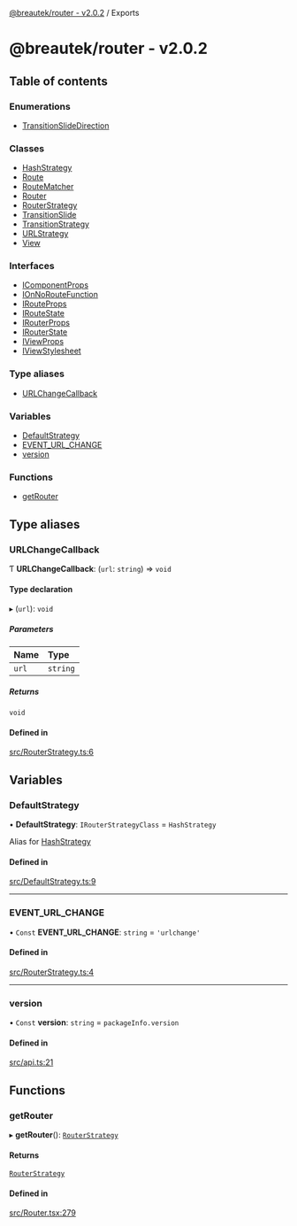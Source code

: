 [@breautek/router - v2.0.2](README.md) / Exports

# @breautek/router - v2.0.2

## Table of contents

### Enumerations

- [TransitionSlideDirection](enums/TransitionSlideDirection.md)

### Classes

- [HashStrategy](classes/HashStrategy.md)
- [Route](classes/Route.md)
- [RouteMatcher](classes/RouteMatcher.md)
- [Router](classes/Router.md)
- [RouterStrategy](classes/RouterStrategy.md)
- [TransitionSlide](classes/TransitionSlide.md)
- [TransitionStrategy](classes/TransitionStrategy.md)
- [URLStrategy](classes/URLStrategy.md)
- [View](classes/View.md)

### Interfaces

- [IComponentProps](interfaces/IComponentProps.md)
- [IOnNoRouteFunction](interfaces/IOnNoRouteFunction.md)
- [IRouteProps](interfaces/IRouteProps.md)
- [IRouteState](interfaces/IRouteState.md)
- [IRouterProps](interfaces/IRouterProps.md)
- [IRouterState](interfaces/IRouterState.md)
- [IViewProps](interfaces/IViewProps.md)
- [IViewStylesheet](interfaces/IViewStylesheet.md)

### Type aliases

- [URLChangeCallback](modules.md#urlchangecallback)

### Variables

- [DefaultStrategy](modules.md#defaultstrategy)
- [EVENT\_URL\_CHANGE](modules.md#event_url_change)
- [version](modules.md#version)

### Functions

- [getRouter](modules.md#getrouter)

## Type aliases

### URLChangeCallback

Ƭ **URLChangeCallback**: (`url`: `string`) => `void`

#### Type declaration

▸ (`url`): `void`

##### Parameters

| Name | Type |
| :------ | :------ |
| `url` | `string` |

##### Returns

`void`

#### Defined in

[src/RouterStrategy.ts:6](https://github.com/breautek/router/blob/f657f43/src/RouterStrategy.ts#L6)

## Variables

### DefaultStrategy

• **DefaultStrategy**: `IRouterStrategyClass` = `HashStrategy`

Alias for [HashStrategy](classes/HashStrategy.md)

#### Defined in

[src/DefaultStrategy.ts:9](https://github.com/breautek/router/blob/f657f43/src/DefaultStrategy.ts#L9)

___

### EVENT\_URL\_CHANGE

• `Const` **EVENT\_URL\_CHANGE**: `string` = `'urlchange'`

#### Defined in

[src/RouterStrategy.ts:4](https://github.com/breautek/router/blob/f657f43/src/RouterStrategy.ts#L4)

___

### version

• `Const` **version**: `string` = `packageInfo.version`

#### Defined in

[src/api.ts:21](https://github.com/breautek/router/blob/f657f43/src/api.ts#L21)

## Functions

### getRouter

▸ **getRouter**(): [`RouterStrategy`](classes/RouterStrategy.md)

#### Returns

[`RouterStrategy`](classes/RouterStrategy.md)

#### Defined in

[src/Router.tsx:279](https://github.com/breautek/router/blob/f657f43/src/Router.tsx#L279)
